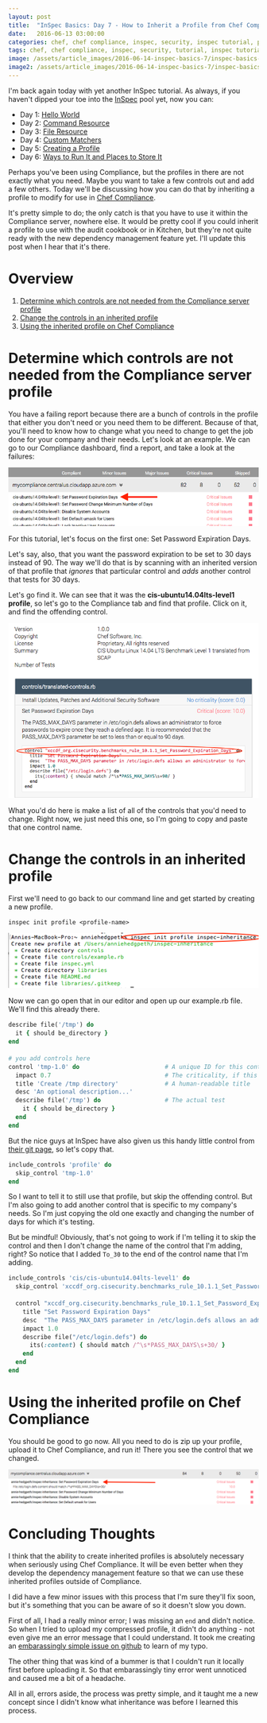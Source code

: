 ```yaml
---
layout: post
title:  "InSpec Basics: Day 7 - How to Inherit a Profile from Chef Compliance Server"
date:   2016-06-13 03:00:00
categories: chef, chef compliance, inspec, security, inspec tutorial, profile, kitchen, cookbook, profile inheritance
tags: chef, chef compliance, inspec, security, tutorial, inspec tutorial, profile, kitchen, cookbook, profile inheritance
image: /assets/article_images/2016-06-14-inspec-basics-7/inspec-basics-7.jpg
image2: /assets/article_images/2016-06-14-inspec-basics-7/inspec-basics-7-mobile.jpg
---
```

I'm back again today with yet another InSpec tutorial. As always, if you haven't dipped your toe into the [InSpec](https://github.com/chef/inspec) pool yet, now you can:

  - Day 1: [Hello World](http://www.anniehedgie.com/inspec-basics-1) 
  - Day 2: [Command Resource](http://www.anniehedgie.com/inspec-basics-2)
  - Day 3: [File Resource](http://www.anniehedgie.com/inspec-basics-3)
  - Day 4: [Custom Matchers](http://www.anniehedgie.com/inspec-basics-4)
  - Day 5: [Creating a Profile](http://www.anniehedgie.com/inspec-basics-5)
  - Day 6: [Ways to Run It and Places to Store It](http://www.anniehedgie.com/inspec-basics-6)
 
Perhaps you've been using Compliance, but the profiles in there are not exactly what you need. Maybe you want to take a few controls out and add a few others. Today we'll be discussing how you can do that by inheriting a profile to modify for use in [Chef Compliance](https://www.chef.io/compliance/).  
 
It's pretty simple to do; the only catch is that you have to use it within the Compliance server, nowhere else. It would be pretty cool if you could inherit a profile to use with the audit cookbook or in Kitchen, but they're not quite ready with the new dependency management feature yet. I'll update this post when I hear that it's there. 

# Overview
1. [Determine which controls are not needed from the Compliance server profile](#determine-which-controls-are-not-needed-from-the-compliance-server-profile)
2. [Change the controls in an inherited profile](#change-the-controls-in-an-inherited-profile)
3. [Using the inherited profile on Chef Compliance](#using-the-inherited-profile-on-chef-compliance)

# Determine which controls are not needed from the Compliance server profile
You have a failing report because there are a bunch of controls in the profile that either you don't need or you need them to be different. Because of that, you'll need to know how to change what you need to change to get the job done for your company and their needs. Let's look at an example. We can go to our Compliance dashboard, find a report, and take a look at the failures:

![](/assets/article_images/2016-06-14-inspec-basics-7/failure.png)

For this tutorial, let's focus on the first one: Set Password Expiration Days.

Let's say, also, that you want the password expiration to be set to 30 days instead of 90. The way we'll do that is by scanning with an inherited version of that profile that *ignores* that particular control and *adds* another control that tests for 30 days. 

Let's go find it. We can see that it was the **cis-ubuntu14.04lts-level1 profile**, so let's go to the Compliance tab and find that profile. Click on it, and find the offending control.

![](/assets/article_images/2016-06-14-inspec-basics-7/control.png)

What you'd do here is make a list of all of the controls that you'd need to change. Right now, we just need this one, so I'm going to copy and paste that one control name.

# Change the controls in an inherited profile

First we'll need to go back to our command line and get started by creating a new profile.

```
inspec init profile <profile-name>
```

![](/assets/article_images/2016-06-14-inspec-basics-7/profile.png)

Now we can go open that in our editor and open up our example.rb file. We'll find this already there.

```ruby
describe file('/tmp') do
  it { should be_directory }
end

# you add controls here
control 'tmp-1.0' do                        # A unique ID for this control
  impact 0.7                                # The criticality, if this control fails.
  title 'Create /tmp directory'             # A human-readable title
  desc 'An optional description...'
  describe file('/tmp') do                  # The actual test
    it { should be_directory }
  end
end
```

But the nice guys at InSpec have also given us this handy little control from [their git page](https://github.com/chef/inspec/blob/master/examples/inheritance/controls/example.rb), so let's copy that.

```ruby
include_controls 'profile' do
  skip_control 'tmp-1.0'
end
```

So I want to tell it to still use that profile, but skip the offending control. But I'm also going to add another control that is specific to my company's needs. So I'm just copying the old one exactly and changing the number of days for which it's testing.

But be mindful! Obviously, that's not going to work if I'm telling it to skip the control and then I don't change the name of the control that I'm adding, right? So notice that I added `To_30` to the end of the control name that I'm adding. 

```ruby
include_controls 'cis/cis-ubuntu14.04lts-level1' do
  skip_control 'xccdf_org.cisecurity.benchmarks_rule_10.1.1_Set_Password_Expiration_Days'

  control "xccdf_org.cisecurity.benchmarks_rule_10.1.1_Set_Password_Expiration_Days_To_30" do
    title "Set Password Expiration Days"
    desc  "The PASS_MAX_DAYS parameter in /etc/login.defs allows an administrator to force passwords to expire once they reach a defined age. It is recommended that the PASS_MAX_DAYS parameter be set to less than or equal to 30 days."
    impact 1.0
    describe file("/etc/login.defs") do
      its(:content) { should match /^\s*PASS_MAX_DAYS\s+30/ }
    end
  end
end

```

# Using the inherited profile on Chef Compliance
You should be good to go now. All you need to do is zip up your profile, upload it to Chef Compliance, and run it! There you see the control that we changed. 

![](/assets/article_images/2016-06-14-inspec-basics-7/compliance.png)

# Concluding Thoughts
I think that the ability to create inherited profiles is absolutely necessary when seriously using Chef Compliance. It will be even better when they develop the dependency management feature so that we can use these inherited profiles outside of Compliance. 

I did have a few minor issues with this process that I'm sure they'll fix soon, but it's something that you can be aware of so it doesn't slow you down. 

First of all, I had a really minor error; I was missing an `end` and didn't notice. So when I tried to upload my compressed profile, it didn't do anything - not even give me an error message that I could understand. It took me creating an [embarassingly simple issue on github](https://github.com/chef/inspec/issues/789) to learn of my typo.

The other thing that was kind of a bummer is that I couldn't run it locally first before uploading it. So that embarassingly tiny error went unnoticed and caused me a bit of a headache. 

All in all, errors aside, the process was pretty simple, and it taught me a new concept since I didn't know what inheritance was before I learned this process. 